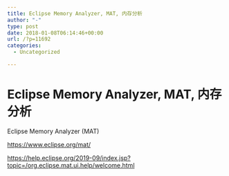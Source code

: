 ```yaml
---
title: Eclipse Memory Analyzer, MAT, 内存分析
author: "-"
type: post
date: 2018-01-08T06:14:46+00:00
url: /?p=11692
categories:
  - Uncategorized

---
```

# Eclipse Memory Analyzer, MAT, 内存分析
Eclipse Memory Analyzer (MAT)

https://www.eclipse.org/mat/
  
https://help.eclipse.org/2019-09/index.jsp?topic=/org.eclipse.mat.ui.help/welcome.html
